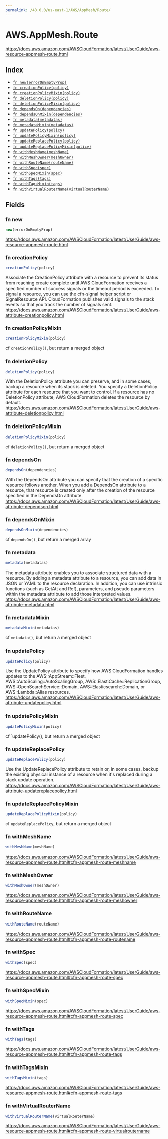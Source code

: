 ```yaml
---
permalink: /48.0.0/us-east-1/AWS/AppMesh/Route/
---
```


# AWS.AppMesh.Route

https://docs.aws.amazon.com/AWSCloudFormation/latest/UserGuide/aws-resource-appmesh-route.html

## Index

* [`fn new(errorOnEmptyProp)`](#fn-new)
* [`fn creationPolicy(policy)`](#fn-creationpolicy)
* [`fn creationPolicyMixin(policy)`](#fn-creationpolicymixin)
* [`fn deletionPolicy(policy)`](#fn-deletionpolicy)
* [`fn deletionPolicyMixin(policy)`](#fn-deletionpolicymixin)
* [`fn dependsOn(dependencies)`](#fn-dependson)
* [`fn dependsOnMixin(dependencies)`](#fn-dependsonmixin)
* [`fn metadata(metadatas)`](#fn-metadata)
* [`fn metadataMixin(metadatas)`](#fn-metadatamixin)
* [`fn updatePolicy(policy)`](#fn-updatepolicy)
* [`fn updatePolicyMixin(policy)`](#fn-updatepolicymixin)
* [`fn updateReplacePolicy(policy)`](#fn-updatereplacepolicy)
* [`fn updateReplacePolicyMixin(policy)`](#fn-updatereplacepolicymixin)
* [`fn withMeshName(meshName)`](#fn-withmeshname)
* [`fn withMeshOwner(meshOwner)`](#fn-withmeshowner)
* [`fn withRouteName(routeName)`](#fn-withroutename)
* [`fn withSpec(spec)`](#fn-withspec)
* [`fn withSpecMixin(spec)`](#fn-withspecmixin)
* [`fn withTags(tags)`](#fn-withtags)
* [`fn withTagsMixin(tags)`](#fn-withtagsmixin)
* [`fn withVirtualRouterName(virtualRouterName)`](#fn-withvirtualroutername)

## Fields

### fn new

```ts
new(errorOnEmptyProp)
```

https://docs.aws.amazon.com/AWSCloudFormation/latest/UserGuide/aws-resource-appmesh-route.html

### fn creationPolicy

```ts
creationPolicy(policy)
```

Associate the CreationPolicy attribute with a resource to prevent its status from reaching create complete until AWS CloudFormation receives a specified number of success signals or the timeout period is exceeded. To signal a resource, you can use the cfn-signal helper script or SignalResource API. CloudFormation publishes valid signals to the stack events so that you track the number of signals sent. 
https://docs.aws.amazon.com/AWSCloudFormation/latest/UserGuide/aws-attribute-creationpolicy.html

### fn creationPolicyMixin

```ts
creationPolicyMixin(policy)
```

cf `creationPolicy()`, but return a merged object

### fn deletionPolicy

```ts
deletionPolicy(policy)
```

With the DeletionPolicy attribute you can preserve, and in some cases, backup a resource when its stack is deleted. You specify a DeletionPolicy attribute for each resource that you want to control. If a resource has no DeletionPolicy attribute, AWS CloudFormation deletes the resource by default. 
https://docs.aws.amazon.com/AWSCloudFormation/latest/UserGuide/aws-attribute-deletionpolicy.html

### fn deletionPolicyMixin

```ts
deletionPolicyMixin(policy)
```

cf `deletionPolicy()`, but return a merged object

### fn dependsOn

```ts
dependsOn(dependencies)
```

With the DependsOn attribute you can specify that the creation of a specific resource follows another. When you add a DependsOn attribute to a resource, that resource is created only after the creation of the resource specified in the DependsOn attribute. 
https://docs.aws.amazon.com/AWSCloudFormation/latest/UserGuide/aws-attribute-dependson.html

### fn dependsOnMixin

```ts
dependsOnMixin(dependencies)
```

cf `dependsOn()`, but return a merged array

### fn metadata

```ts
metadata(metadatas)
```

The metadata attribute enables you to associate structured data with a resource. By adding a metadata attribute to a resource, you can add data in JSON or YAML to the resource declaration. In addition, you can use intrinsic functions (such as GetAtt and Ref), parameters, and pseudo parameters within the metadata attribute to add those interpreted values. 
https://docs.aws.amazon.com/AWSCloudFormation/latest/UserGuide/aws-attribute-metadata.html

### fn metadataMixin

```ts
metadataMixin(metadatas)
```

cf `metadata()`, but return a merged object

### fn updatePolicy

```ts
updatePolicy(policy)
```

Use the UpdatePolicy attribute to specify how AWS CloudFormation handles updates to the AWS::AppStream::Fleet, AWS::AutoScaling::AutoScalingGroup, AWS::ElastiCache::ReplicationGroup, AWS::OpenSearchService::Domain, AWS::Elasticsearch::Domain, or AWS::Lambda::Alias resources. 
https://docs.aws.amazon.com/AWSCloudFormation/latest/UserGuide/aws-attribute-updatepolicy.html

### fn updatePolicyMixin

```ts
updatePolicyMixin(policy)
```

cf `updatePolicy(), but return a merged object

### fn updateReplacePolicy

```ts
updateReplacePolicy(policy)
```

Use the UpdateReplacePolicy attribute to retain or, in some cases, backup the existing physical instance of a resource when it's replaced during a stack update operation. 
https://docs.aws.amazon.com/AWSCloudFormation/latest/UserGuide/aws-attribute-updatereplacepolicy.html

### fn updateReplacePolicyMixin

```ts
updateReplacePolicyMixin(policy)
```

cf `updateReplacePolicy`, but return a merged object

### fn withMeshName

```ts
withMeshName(meshName)
```

https://docs.aws.amazon.com/AWSCloudFormation/latest/UserGuide/aws-resource-appmesh-route.html#cfn-appmesh-route-meshname

### fn withMeshOwner

```ts
withMeshOwner(meshOwner)
```

https://docs.aws.amazon.com/AWSCloudFormation/latest/UserGuide/aws-resource-appmesh-route.html#cfn-appmesh-route-meshowner

### fn withRouteName

```ts
withRouteName(routeName)
```

https://docs.aws.amazon.com/AWSCloudFormation/latest/UserGuide/aws-resource-appmesh-route.html#cfn-appmesh-route-routename

### fn withSpec

```ts
withSpec(spec)
```

https://docs.aws.amazon.com/AWSCloudFormation/latest/UserGuide/aws-resource-appmesh-route.html#cfn-appmesh-route-spec

### fn withSpecMixin

```ts
withSpecMixin(spec)
```

https://docs.aws.amazon.com/AWSCloudFormation/latest/UserGuide/aws-resource-appmesh-route.html#cfn-appmesh-route-spec

### fn withTags

```ts
withTags(tags)
```

https://docs.aws.amazon.com/AWSCloudFormation/latest/UserGuide/aws-resource-appmesh-route.html#cfn-appmesh-route-tags

### fn withTagsMixin

```ts
withTagsMixin(tags)
```

https://docs.aws.amazon.com/AWSCloudFormation/latest/UserGuide/aws-resource-appmesh-route.html#cfn-appmesh-route-tags

### fn withVirtualRouterName

```ts
withVirtualRouterName(virtualRouterName)
```

https://docs.aws.amazon.com/AWSCloudFormation/latest/UserGuide/aws-resource-appmesh-route.html#cfn-appmesh-route-virtualroutername